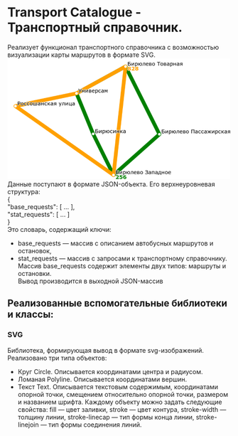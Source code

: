 # Transport Catalogue - Транспортный справочник.
Реализует функционал транспортного справочника с  возможностью визуализации карты маршрутов в формате SVG.  
![Image alt](https://github.com/1grMd/cpp-transport-catalogue/blob/main/example/example.png)  
Данные поступают в формате JSON-объекта. Его верхнеуровневая структура:  
{  
  "base_requests": [ ... ],  
  "stat_requests": [ ... ]  
}  
Это словарь, содержащий ключи:
  * base_requests — массив с описанием автобусных маршрутов и остановок,
  * stat_requests — массив с запросами к транспортному справочнику.
Массив base_requests содержит элементы двух типов: маршруты и остановки.  
Вывод производится в выходной JSON-массив
  
## Реализованные вспомогательные библиотеки и классы:
### SVG
Библиотека, формирующая вывод в формате svg-изображений. Реализовано три типа объектов:
  * Круг Circle. Описывается координатами центра и радиусом.
  * Ломаная Polyline. Описывается координатами вершин.
  * Текст Text. Описывается текстовым содержимым, координатами опорной точки, смещением относительно опорной точки, размером и названием шрифта.
Каждому объекту можно задать следующие свойства: fill — цвет заливки, stroke — цвет контура, stroke-width — толщину линии, stroke-linecap — тип формы конца линии, stroke-linejoin — тип формы соединения линий.

